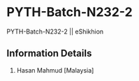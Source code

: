 # PYTH-Batch-N232-2

PYTH-Batch-N232-2 || eShikhion

## Information Details

1. Hasan Mahmud [Malaysia]
